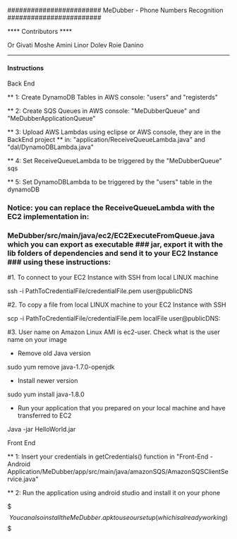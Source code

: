 ########################  MeDubber - Phone Numbers Recognition ######################## 

**** Contributors ****

Or Givati
Moshe Amini
Linor Dolev
Roie Danino

**********************


#### Instructions ###


Back End

** 1: Create DynamoDB Tables in AWS console: "users" and "registerds"

** 2: Create SQS Queues in AWS console: "MeDubberQueue" and "MeDubberApplicationQueue"

** 3: Upload AWS Lambdas using eclipse or AWS console, they are in the BackEnd project
** in: "application/ReceiveQueueLambda.java" and "dal/DynamoDBLambda.java"

** 4: Set ReceiveQueueLambda to be triggered by the "MeDubberQueue" sqs

** 5: Set DynamoDBLambda to be triggered by the "users" table in the dynamoDB

### Notice: you can replace the ReceiveQueueLambda with the EC2 implementation in:
### MeDubber/src/main/java/ec2/EC2ExecuteFromQueue.java which you can export as executable ### jar, export it with the lib folders of dependencies and send it to your EC2 Instance ### using these instructions:

#1. To connect to your EC2 Instance with SSH from local LINUX machine

ssh -i PathToCredentialFile/credentialFile.pem  user@publicDNS

#2. To copy a file from local LINUX machine to your EC2 Instance with SSH 

scp -i PathToCredentialFile/credentialFile.pem  localFile user@publicDNS:

#3. User name on Amazon Linux AMI is ec2-user. Check what is the user name on your image

* Remove old Java version

sudo yum remove java-1.7.0-openjdk

* Install newer version 

sudo yum install java-1.8.0

* Run your application that you prepared on your local machine and have transferred to EC2

Java -jar HelloWorld.jar


Front End

** 1: Insert your credentials in getCredentials() function in "Front-End - Android Application/MeDubber/app/src/main/java/amazonSQS/AmazonSQSClientService.java"

** 2: Run the application using android studio and install it on your phone



$$$ You can also install the MeDubber.apk to use our setup (which is already working) $$$



